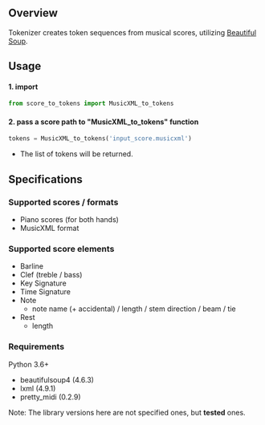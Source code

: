 ## Overview

Tokenizer creates token sequences from musical scores, utilizing [Beautiful Soup](https://www.crummy.com/software/BeautifulSoup/).

## Usage

#### 1. import

```python
from score_to_tokens import MusicXML_to_tokens
```

#### 2. pass a score path to "MusicXML_to_tokens" function

```Python
tokens = MusicXML_to_tokens('input_score.musicxml')
```

- The list of tokens will be returned.

## Specifications

### Supported scores / formats

- Piano scores (for both hands)
- MusicXML format

### Supported score elements

- Barline
- Clef (treble / bass)
- Key Signature
- Time Signature
- Note
  - note name (+ accidental) / length / stem direction / beam / tie  
- Rest
  - length

### Requirements

Python 3.6+

- beautifulsoup4 (4.6.3)
- lxml (4.9.1)
- pretty_midi (0.2.9)

Note: The library versions here are not specified ones, but **tested** ones.
